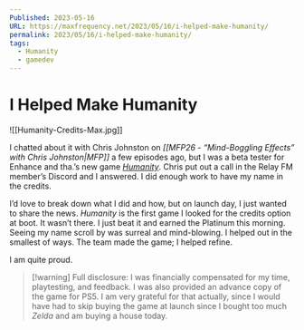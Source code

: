 ```yaml
---
Published: 2023-05-16
URL: https://maxfrequency.net/2023/05/16/i-helped-make-humanity/
permalink: 2023/05/16/i-helped-make-humanity/
tags:
  - Humanity
  - gamedev
---
```

# I Helped Make Humanity

![[Humanity-Credits-Max.jpg]]

I chatted about it with Chris Johnston on *[[MFP26 - “Mind-Boggling Effects” with Chris Johnston|MFP]]* a few episodes ago, but I was a beta tester for Enhance and tha.’s new game [*Humanity*](https://humanity.game/). Chris put out a call in the Relay FM member’s Discord and I answered. I did enough work to have my name in the credits.

I’d love to break down what I did and how, but on launch day, I just wanted to share the news. *Humanity* is the first game I looked for the credits option at boot. It wasn’t there. I just beat it and earned the Platinum this morning. Seeing my name scroll by was surreal and mind-blowing. I helped out in the smallest of ways. The team made the game; I helped refine.

I am quite proud.

> [!warning] Full disclosure: 
> I was financially compensated for my time, playtesting, and feedback. I was also provided an advance copy of the game for PS5. I am very grateful for that actually, since I would have had to skip buying the game at launch since I bought too much *Zelda* and am buying a house today.